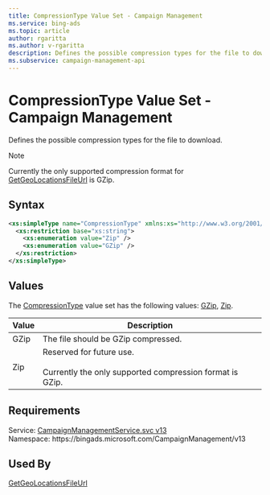 ```yaml
---
title: CompressionType Value Set - Campaign Management
ms.service: bing-ads
ms.topic: article
author: rgaritta
ms.author: v-rgaritta
description: Defines the possible compression types for the file to download.
ms.subservice: campaign-management-api
---
```

# CompressionType Value Set - Campaign Management
Defines the possible compression types for the file to download.

> [!NOTE]
> Currently the only supported compression format for [GetGeoLocationsFileUrl](getgeolocationsfileurl.md) is GZip.

## Syntax
```xml
<xs:simpleType name="CompressionType" xmlns:xs="http://www.w3.org/2001/XMLSchema">
  <xs:restriction base="xs:string">
    <xs:enumeration value="Zip" />
    <xs:enumeration value="GZip" />
  </xs:restriction>
</xs:simpleType>
```

## <a name="values"></a>Values

The [CompressionType](compressiontype.md) value set has the following values: [GZip](#gzip), [Zip](#zip).

|Value|Description|
|-----------|---------------|
|<a name="gzip"></a>GZip|The file should be GZip compressed.|
|<a name="zip"></a>Zip|Reserved for future use.<br/><br/>Currently the only supported compression format is GZip.|

## Requirements
Service: [CampaignManagementService.svc v13](https://campaign.api.bingads.microsoft.com/Api/Advertiser/CampaignManagement/v13/CampaignManagementService.svc)  
Namespace: https\://bingads.microsoft.com/CampaignManagement/v13  

## Used By
[GetGeoLocationsFileUrl](getgeolocationsfileurl.md)  
